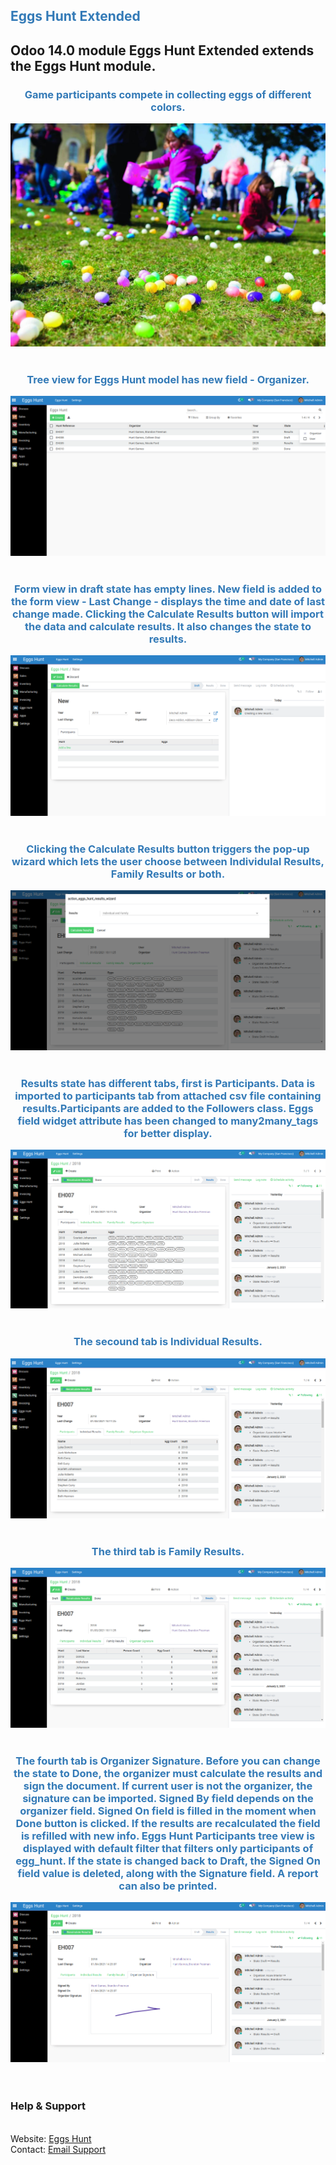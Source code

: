 <section class="oe_container">
    <div class="oe_row oe_spaced">
        <div class="oe_span12">
            <h1 class="oe_slogan" style="color:#337ab7;">Eggs Hunt Extended</h1>
            <h2 class="oe_slogan">Odoo 14.0 module Eggs Hunt Extended extends the Eggs Hunt module.</h2>
            <div class="oe_screenshot" style="text-align: center;">
                <h3 class="oe_slogan" style="color:#337ab7;">Game participants compete in collecting eggs of different
                    colors.</h3>
                <img style="max-width: 100%;" src="https://github.com/MaGo1981/eggs_hunt_odoo_14/blob/develop/addons_eggs_hunt_odoo14/eggs_hunt_extended/static/description/eggs_hunt1.png"/><br><br>
                <h3 class="oe_slogan" style="color:#337ab7;">Tree view for Eggs Hunt model has new field - Organizer.</h3>
                <img style="max-width: 100%;" src="https://github.com/MaGo1981/eggs_hunt_odoo_14/blob/develop/addons_eggs_hunt_odoo14/eggs_hunt_extended/static/description/eggs_hunt_tree_view.png"/><br><br>
                <h3 class="oe_slogan" style="color:#337ab7;">Form view in draft state has empty lines. New field is
                    added to the form view - Last Change - displays the time and date of last change made. Clicking the
                    Calculate Results button will import the data and calculate results. It also changes the state to
                    results.</h3>
                <img style="max-width: 100%;" src="https://github.com/MaGo1981/eggs_hunt_odoo_14/blob/develop/addons_eggs_hunt_odoo14/eggs_hunt_extended/static/description/form_draft.png"/><br><br>
                <h3 class="oe_slogan" style="color:#337ab7;">Clicking the Calculate Results button triggers the pop-up
                    wizard which lets the user choose between Individulal Results, Family Results or both.</h3>
                <img style="max-width: 100%;" src="https://github.com/MaGo1981/eggs_hunt_odoo_14/blob/develop/addons_eggs_hunt_odoo14/eggs_hunt_extended/static/description/wizard.png"/><br><br>
                <h3 class="oe_slogan" style="color:#337ab7;">Results state has different tabs, first is
                    Participants. Data is imported to participants tab from attached csv file containing
                    results.Participants are added to the Followers class.
                    Eggs field widget attribute has been changed to many2many_tags for better display.</h3>
                <img style="max-width: 100%;" src="https://github.com/MaGo1981/eggs_hunt_odoo_14/blob/develop/addons_eggs_hunt_odoo14/eggs_hunt_extended/static/description/form_participants.png"/><br><br>
                <h3 class="oe_slogan" style="color:#337ab7;">The secound tab is Individual Results.</h3>
                <img style="max-width: 100%;" src="https://github.com/MaGo1981/eggs_hunt_odoo_14/blob/develop/addons_eggs_hunt_odoo14/eggs_hunt_extended/static/description/form-individual_results.png"/><br><br>
                <h3 class="oe_slogan" style="color:#337ab7;">The third tab is Family Results.</h3>
                <img style="max-width: 100%;" src="https://github.com/MaGo1981/eggs_hunt_odoo_14/blob/develop/addons_eggs_hunt_odoo14/eggs_hunt_extended/static/description/form-family_results.png"/><br><br>
                <h3 class="oe_slogan" style="color:#337ab7;">The fourth tab is Organizer Signature. Before you can
                    change the state to Done, the organizer must calculate the results and sign the document. If current
                    user is not the organizer, the signature can be imported. Signed By field depends on the organizer
                    field. Signed On field is filled in the moment when Done button is clicked. If the results are
                    recalculated the field is refilled with new info. Eggs Hunt Participants tree view is displayed with
                    default filter that filters only participants of egg_hunt. If the state is changed back to Draft,
                    the Signed On field value is deleted, along with the Signature field. A report can also be printed.</h3>
                <img style="max-width: 100%;" src="https://github.com/MaGo1981/eggs_hunt_odoo_14/blob/develop/addons_eggs_hunt_odoo14/eggs_hunt_extended/static/description/form-organizer_signature.png"/><br><br>
            </div>
        </div>
    </div>
</section>

<section class="oe_container oe_separator">
</section>


<section class="oe_container oe_dark">
    <div class="oe_row">
        <div class="oe_span12 oe_centeralign">
            <br/>
            <h3>Help & Support</h3>
            <br/>
            Website: <a href="http://3.10.139.235:8069/web/database/selector" target="_blank">Eggs Hunt</a><br/>
            Contact: <a href="mailto:maru.work4@gmail.com" subject="Eggs Hunt v14">Email Support</a><br/>
            <br/>
        </div>
    </div>
</section>


